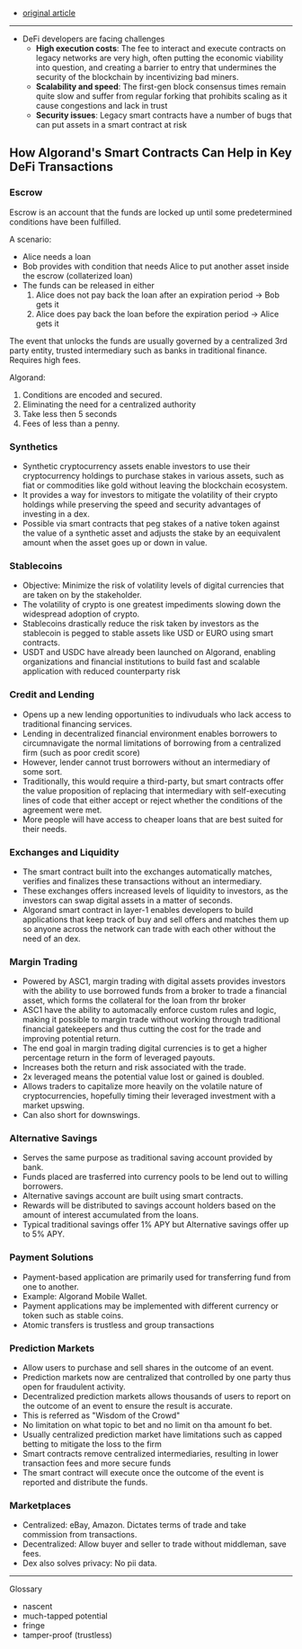 - [original article](https://www.algorand.com/smart-contracts-defi)

---

- DeFi developers are facing challenges
  - **High execution costs**: The fee to interact and execute contracts on legacy networks are very high, often putting the economic viability into question, and creating a barrier to entry that undermines the security of the blockchain by incentivizing bad miners.
  - **Scalability and speed**: The first-gen block consensus times remain quite slow and suffer from regular forking that prohibits scaling as it cause congestions and lack in trust
  - **Security issues**: Legacy smart contracts have a number of bugs that can put assets in a smart contract at risk

## How Algorand's Smart Contracts Can Help in Key DeFi Transactions

### Escrow

Escrow is an account that the funds are locked up until some predetermined conditions have been fulfilled.

A scenario:

- Alice needs a loan
- Bob provides with condition that needs Alice to put another asset inside the escrow (collaterized loan)
- The funds can be released in either
  1. Alice does not pay back the loan after an expiration period -> Bob gets it
  2. Alice does pay back the loan before the expiration period -> Alice gets it

The event that unlocks the funds are usually governed by a centralized 3rd party entity, trusted intermediary such as banks in traditional finance. Requires high fees.

Algorand:

1. Conditions are encoded and secured.
2. Eliminating the need for a centralized authority
3. Take less then 5 seconds
4. Fees of less than a penny.

### Synthetics

- Synthetic cryptocurrency assets enable investors to use their cryptocurrency holdings to purchase stakes in various assets, such as fiat or commodities like gold without leaving the blockchain ecosystem.
- It provides a way for investors to mitigate the volatility of their crypto holdings while preserving the speed and security advantages of investing in a dex.
- Possible via smart contracts that peg stakes of a native token against the value of a synthetic asset and adjusts the stake by an eequivalent amount when the asset goes up or down in value.

### Stablecoins

- Objective: Minimize the risk of volatility levels of digital currencies that are taken on by the stakeholder.
- The volatility of crypto is one greatest impediments slowing down the widespread adoption of crypto.
- Stablecoins drastically reduce the risk taken by investors as the stablecoin is pegged to stable assets like USD or EURO using smart contracts.
- USDT and USDC have already been launched on Algorand, enabling organizations and financial institutions to build fast and scalable application with reduced counterparty risk

### Credit and Lending

- Opens up a new lending opportunities to indivuduals who lack access to traditional financing services.
- Lending in decentralized financial environment enables borrowers to circumnavigate the normal limitations of borrowing from a centralized firm (such as poor credit score)
- However, lender cannot trust borrowers without an intermediary of some sort.
- Traditionally, this would require a third-party, but smart contracts offer the value proposition of replacing that intermediary with self-executing lines of code that either accept or reject whether the conditions of the agreement were met.
- More people will have access to cheaper loans that are best suited for their needs.

### Exchanges and Liquidity

- The smart contract built into the exchanges automatically matches, verifies and finalizes these transactions without an intermediary.
- These exchanges offers increased levels of liquidity to investors, as the investors can swap digital assets in a matter of seconds.
- Algorand smart contract in layer-1 enables developers to build applications that keep track of buy and sell offers and matches them up so anyone across the network can trade with each other without the need of an dex.

### Margin Trading

- Powered by ASC1, margin trading with digital assets provides investors with the ability to use borrowed funds from a broker to trade a financial asset, which forms the collateral for the loan from thr broker
- ASC1 have the ability to automacally enforce custom rules and logic, making it possible to margin trade without working through traditional financial gatekeepers and thus cutting the cost for the trade and improving potential return.
- The end goal in margin trading digital currencies is to get a higher percentage return in the form of leveraged payouts.
- Increases both the return and risk associated with the trade.
- 2x leveraged means the potential value lost or gained is doubled.
- Allows traders to capitalize more heavily on the volatile nature of cryptocurrencies, hopefully timing their leveraged investment with a market upswing.
- Can also short for downswings.

### Alternative Savings

- Serves the same purpose as traditional saving account provided by bank.
- Funds placed are trasferred into currency pools to be lend out to willing borrowers.
- Alternative savings account are built using smart contracts.
- Rewards will be distributed to savings account holders based on the amount of interest accumulated from the loans.
- Typical traditional savings offer 1% APY but Alternative savings offer up to 5% APY.

### Payment Solutions

- Payment-based application are primarily used for transferring fund from one to another.
- Example: Algorand Mobile Wallet.
- Payment applications may be implemented with different currency or token such as stable coins.
- Atomic transfers is trustless and group transactions

### Prediction Markets

- Allow users to purchase and sell shares in the outcome of an event.
- Prediction markets now are centralized that controlled by one party thus open for fraudulent activity.
- Decentralized prediction markets allows thousands of users to report on the outcome of an event to ensure the result is accurate.
- This is referred as "Wisdom of the Crowd"
- No limitation on what topic to bet and no limit on tha amount fo bet.
- Usually centralized prediction market have limitations such as capped betting to mitigate the loss to the firm
- Smart contracts remove centralized intermediaries, resulting in lower transaction fees and more secure funds
- The smart contract will execute once the outcome of the event is reported and distribute the funds.

### Marketplaces

- Centralized: eBay, Amazon. Dictates terms of trade and take commission from transactions.
- Decentralized: Allow buyer and seller to trade without middleman, save fees.
- Dex also solves privacy: No pii data.

---

Glossary

- nascent
- much-tapped potential
- fringe
- tamper-proof (trustless)
